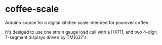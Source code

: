 # coffee-scale
Arduino source for a digital kitchen scale intended for pourover coffee

It's desiged to use one strain gauge load cell with a HX711, and two 4-digit 7-segment displays driven by TM1637's.
